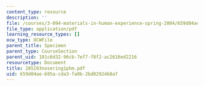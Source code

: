 ```yaml
---
content_type: resource
description: ''
file: /courses/3-094-materials-in-human-experience-spring-2004/659d04aeb95acda3fa0b2bd82924b8a7_28SI03nosering1phm.pdf
file_type: application/pdf
learning_resource_types: []
ocw_type: OCWFile
parent_title: Specimen
parent_type: CourseSection
parent_uid: 101c6d32-96cb-7ef7-f8f2-ac2616ed2216
resourcetype: Document
title: 28SI03nosering1phm.pdf
uid: 659d04ae-b95a-cda3-fa0b-2bd82924b8a7
---
```

